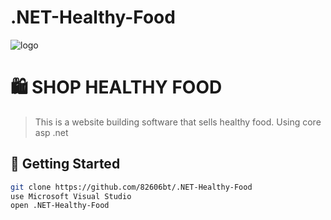 # .NET-Healthy-Food

![logo](https://i.pinimg.com/564x/e8/47/2f/e8472f8d7e8e655d2ef0ec87daceda17.jpg)
# 🛍️ SHOP HEALTHY FOOD 

> This is a website building software that sells healthy food. Using core asp .net

## 🚀 Getting Started
```sh
git clone https://github.com/82606bt/.NET-Healthy-Food
use Microsoft Visual Studio
open .NET-Healthy-Food
```
